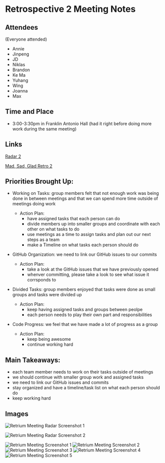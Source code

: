 # Retrospective 2 Meeting Notes
## Attendees
(Everyone attended)
- Annie
- Jinpeng
- JD
- Niklas
- Brandon
- Ke Ma
- Yuhang 
- Wing
- Joanna
- Max

## Time and Place
- 3:00-3:30pm in Franklin Antonio Hall (had it right before doing more work during the same meeting)

## Links
[Radar 2](https://app.retrium.com/team-room/a8b81497-e97d-4526-8361-c244c63e5374?utm_campaign=team-room-invite&utm_content=link-invite&utm_invitedby=rrn%3Auser%3A42e7eb4b-03b4-4d79-ba45-80e6f477d54e&utm_medium=own-referral&utm_source=retrium)

[Mad, Sad, Glad Retro 2](https://app.retrium.com/team-room/862abf5a-f389-4853-8b41-c4b9c9c984aa?utm_campaign=team-room-invite&utm_content=link-invite&utm_invitedby=rrn%3Auser%3Ad8e29f8e-6f33-4d8b-b6e7-c9c641eca239&utm_medium=own-referral&utm_source=retrium)

## Priorities Brought Up:
- Working on Tasks: group members felt that not enough work was being done in between meetings and that we can spend more time outside of meetings doing work
  - Action Plan:
    - have assigned tasks that each person can do
    - divide members up into smaller groups and coordinate with each other on what tasks to do
    - use meetings as a time to assign tasks and plan out our next steps as a team
    - make a Timeline on what tasks each person should do

- GitHub Organization: we need to link our GitHub issues to our commits
  - Action Plan:
    - take a look at the GitHub issues that we have previously opened
    - whenver committing, please take a look to see what issue it corrsponds to

- Divided Tasks: group members enjoyed that tasks were done as small groups and tasks were divided up
  - Action Plan:
    - keep having assigned tasks and groups between peolpe
    - each person needs to play their own part and responsibilities

- Code Progress: we feel that we have made a lot of progress as a group
  - Action Plan:
    - keep being awesome
    - continue working hard




## Main Takeaways:
- each team member needs to work on their tasks outside of meetings
- we should continue with smaller group work and assigned tasks
- we need to link our GitHub issues and commits
- stay organized and have a timeline/task list on what each person should do
- keep working hard

## Images
![Retrium Meeting Radar Screenshot 1](/admin/misc/images-for-md/Retro2.1.1.png)

![Retrium Meeting Radar Screenshot 2](/admin/misc/images-for-md/Retro2.1.2.png)


![Retrium Meeting Screenshot 1](/admin/misc/images-for-md/Retro2.2.1.png)
![Retrium Meeting Screenshot 2](/admin/misc/images-for-md/Retro2.2.2.png)
![Retrium Meeting Screenshot 3](/admin/misc/images-for-md/Retro2.2.3.png)
![Retrium Meeting Screenshot 4](/admin/misc/images-for-md/Retro2.2.4.png)
![Retrium Meeting Screenshot 5](/admin/misc/images-for-md/Retro2.2.5.png)

